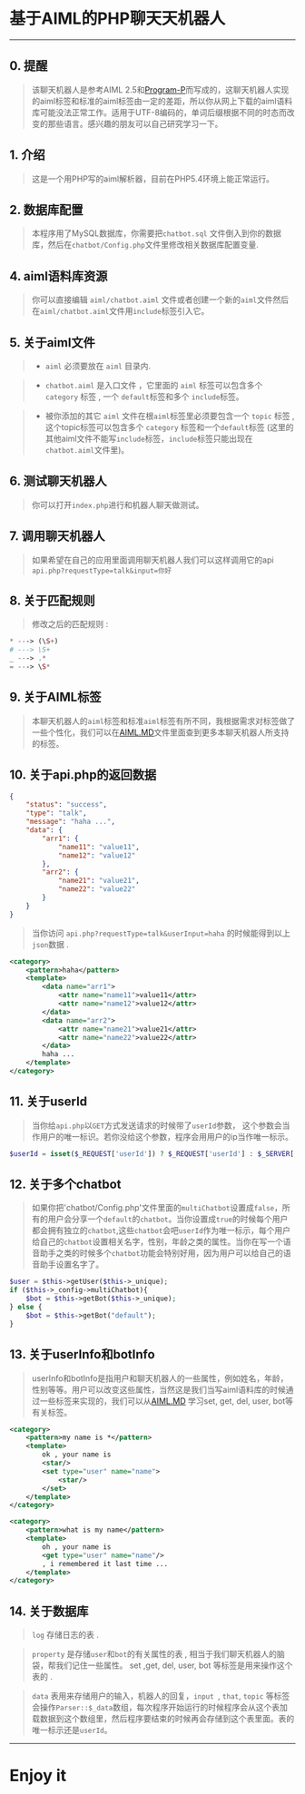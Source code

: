 #  基于AIML的PHP聊天天机器人


--- 


## 0. 提醒

> 该聊天机器人是参考AIML 2.5和[Program-P](https://github.com/pe77/Program-P)而写成的，这聊天机器人实现的aiml标签和标准的aiml标签由一定的差距，所以你从网上下载的aiml语料库可能没法正常工作。适用于UTF-8编码的，单词后缀根据不同的时态而改变的那些语言。感兴趣的朋友可以自己研究学习一下。

## 1. 介绍

> 这是一个用PHP写的aiml解析器，目前在PHP5.4环境上能正常运行。

## 2. 数据库配置

> 本程序用了MySQL数据库，你需要把`chatbot.sql` 文件倒入到你的数据库，然后在`chatbot/Config.php`文件里修改相关数据库配置变量. 


## 4. aiml语料库资源

> 你可以直接编辑 `aiml/chatbot.aiml` 文件或者创建一个新的`aiml`文件然后在`aiml/chatbot.aiml`文件用`include`标签引入它。

## 5. 关于aiml文件

> * `aiml` 必须要放在 `aiml` 目录内. 

> * `chatbot.aiml` 是入口文件 ，它里面的 `aiml` 标签可以包含多个 `category` 标签 , 一个 `default`标签和多个 `include`标签。

> *  被你添加的其它 `aiml` 文件在根`aiml`标签里必须要包含一个 `topic` 标签 , 这个topic标签可以包含多个 `category` 标签和一个`default`标签 (这里的其他aiml文件不能写`include`标签，`include`标签只能出现在`chatbot.aiml`文件里)。


## 6. 测试聊天机器人

> 你可以打开`index.php`进行和机器人聊天做测试。


## 7. 调用聊天机器人

> 如果希望在自己的应用里面调用聊天机器人我们可以这样调用它的api `api.php?requestType=talk&input=你好`

## 8. 关于匹配规则

> 修改之后的匹配规则 :

```PHP
* ---> (\S+)
# ---> \S+
_ ---> .*
= ---> \S*
```

## 9. 关于AIML标签

> 本聊天机器人的`aiml`标签和标准`aiml`标签有所不同，我根据需求对标签做了一些个性化，我们可以在[AIML.MD](AIML.md)文件里面查到更多本聊天机器人所支持的标签。


## 10. 关于api.php的返回数据


```json
{
    "status": "success",
    "type": "talk",
    "message": "haha ...",
    "data": {
        "arr1": {
            "name11": "value11",
            "name12": "value12"
        },
        "arr2": {
            "name21": "value21",
            "name22": "value22"
        }
    }
}
```

> 当你访问 `api.php?requestType=talk&userInput=haha` 的时候能得到以上`json`数据 .

```xml
<category>
    <pattern>haha</pattern>
    <template>
        <data name="arr1">
            <attr name="name11">value11</attr>
            <attr name="name12">value12</attr>
        </data>
        <data name="arr2">
            <attr name="name21">value21</attr>
            <attr name="name22">value22</attr>
        </data>
        haha ...
    </template>
</category>
```

## 11. 关于userId

> 当你给`api.php`以`GET`方式发送请求的时候带了`userId`参数， 这个参数会当作用户的唯一标识。若你没给这个参数，程序会用用户的ip当作唯一标示。

```php
$userId = isset($_REQUEST['userId']) ? $_REQUEST['userId'] : $_SERVER['REMOTE_ADDR'];
```

## 12. 关于多个chatbot

> 如果你把'chatbot/Config.php'文件里面的`multiChatbot`设置成`false`，所有的用户会分享一个`default`的`chatbot`。当你设置成`true`的时候每个用户都会拥有独立的`chatbot`,这些`chatbot`会吧`userId`作为唯一标示，每个用户给自己的`chatbot`设置相关名字，性别，年龄之类的属性。当你在写一个语音助手之类的时候多个`chatbot`功能会特别好用，因为用户可以给自己的语音助手设置名字了。

```php
$user = $this->getUser($this->_unique);
if ($this->_config->multiChatbot){
    $bot = $this->getBot($this->_unique);
} else {
    $bot = $this->getBot("default");
}
```

## 13. 关于userInfo和botInfo

> userInfo和botInfo是指用户和聊天机器人的一些属性，例如姓名，年龄，性别等等。用户可以改变这些属性，当然这是我们当写aiml语料库的时候通过一些标签来实现的，我们可以从[AIML.MD](AIML.md) 学习set, get, del, user, bot等有关标签。

```xml
<category>
    <pattern>my name is *</pattern>
    <template>
        ok , your name is
        <star/>
        <set type="user" name="name">
            <star/>
        </set>
    </template>
</category>

<category>
    <pattern>what is my name</pattern>
    <template>
        oh , your name is
        <get type="user" name="name"/>
        , i remembered it last time ...
    </template>
</category>
```

## 14. 关于数据库

> `log` 存储日志的表 . 

> `property` 是存储`user`和`bot`的有关属性的表 , 相当于我们聊天机器人的脑袋，帮我们记住一些属性。 set ,get, del, user, bot 等标签是用来操作这个表的 .

> `data` 表用来存储用户的输入，机器人的回复，`input `, `that`, `topic` 等标签会操作`Parser::$_data`数组，每次程序开始运行的时候程序会从这个表加载数据到这个数组里，然后程序要结束的时候再会存储到这个表里面。表的唯一标示还是`userId`。



---

#  Enjoy it

